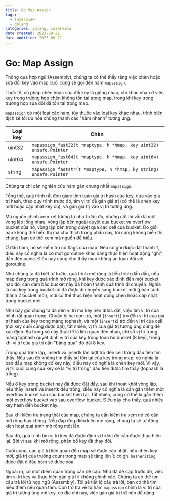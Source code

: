 ```yaml
---
title: Go Map Assign
tags:
  - interview
  - golang
categories: golang, interview
date created: 2023-09-21
date modified: 2023-09-21
---
```


# Go: Map Assign

Thông qua hợp ngữ (Assembly), chúng ta có thể thấy rằng việc chèn hoặc sửa đổi key vào map cuối cùng sẽ gọi đến hàm `mapassign`.

Thực tế, cú pháp chèn hoặc sửa đổi key là giống nhau, chỉ khác nhau ở việc key trong trường hợp chèn không tồn tại trong map, trong khi key trong trường hợp sửa đổi đã tồn tại trong map.

`mapassign` có một loạt các hàm, tùy thuộc vào loại key khác nhau, trình biên dịch sẽ tối ưu hóa chúng thành các "hàm nhanh" tương ứng.

|Loại key|Chèn|
|---|---|
|uint32|`mapassign_fast32(t *maptype, h *hmap, key uint32) unsafe.Pointer`|
|uint64|`mapassign_fast64(t *maptype, h *hmap, key uint64) unsafe.Pointer`|
|string|`mapassign_faststr(t *maptype, h *hmap, ky string) unsafe.Pointer`|

Chúng ta chỉ cần nghiên cứu hàm gán chung nhất `mapassign`.

Tổng thể, quá trình rất đơn giản: tính toán giá trị hash của key, dựa vào giá trị hash, theo quy trình trước đó, tìm vị trí để gán giá trị (có thể là chèn key mới hoặc cập nhật key cũ), và gán giá trị vào vị trí tương ứng.

Mã nguồn chính xem xét tương tự như trước đó, nhưng cốt lõi vẫn là một vòng lặp lồng nhau, vòng lặp bên ngoài duyệt qua bucket và overflow bucket của nó, vòng lặp bên trong duyệt qua các cell của bucket. Do giới hạn không thể hiển thị mã chú thích trong phần này, tôi cũng không hiển thị chúng, bạn có thể xem mã nguồn để hiểu.

Ở đầu hàm, nó sẽ kiểm tra cờ flags của map. Nếu cờ ghi được đặt thành 1, điều này có nghĩa là có một goroutine khác đang thực hiện hoạt động "ghi", dẫn đến panic. Điều này cũng cho thấy map không an toàn đối với goroutine.

Như chúng ta đã biết từ trước, quá trình mở rộng là tiến trình dần dần, nếu map đang trong quá trình mở rộng, khi key được xác định đến một bucket nào đó, cần đảm bảo bucket này đã hoàn thành quá trình di chuyển. Nghĩa là các key trong bucket cũ đã được di chuyển sang bucket mới (phân tách thành 2 bucket mới), mới có thể thực hiện hoạt động chèn hoặc cập nhật trong bucket mới.

Như bây giờ chúng ta đã đến vị trí mà key nên được đặt, việc tìm vị trí của mình rất quan trọng. Chuẩn bị hai con trỏ, một (`inserti`) trỏ đến vị trí của giá trị hash của key trong mảng tophash, và một (`insertk`) trỏ đến vị trí của cell (nơi key cuối cùng được đặt), tất nhiên, vị trí của giá trị tương ứng cũng dễ xác định. Ba trong số này thực tế là liên quan đến nhau, chỉ số vị trí trong mảng tophash quyết định vị trí của key trong toàn bộ bucket (8 key), trong khi vị trí của giá trị cần "băng qua" độ dài 8 key.

Trong quá trình lặp, inserti và insertk lần lượt trỏ đến cell trống đầu tiên tìm thấy. Nếu sau đó không tìm thấy sự tồn tại của key trong map, có nghĩa là ban đầu map không có key này, điều này có nghĩa là chèn key mới. Vì vậy, vị trí cuối cùng của key sẽ là "vị trí trống" đầu tiên được tìm thấy (tophash là trống).

Nếu 8 key trong bucket này đã được đặt đầy, sau khi thoát khỏi vòng lặp, nếu thấy inserti và insertk đều trống, điều này có nghĩa là cần gắn thêm một overflow bucket vào sau bucket hiện tại. Tất nhiên, cũng có thể là gắn thêm một overflow bucket vào sau overflow bucket. Điều này cho thấy, quá nhiều key hash đến bucket này.

Sau khi kiểm tra trạng thái của map, chúng ta cần kiểm tra xem nó có cần mở rộng hay không. Nếu đáp ứng điều kiện mở rộng, chúng ta sẽ tự động kích hoạt quá trình mở rộng một lần.

Sau đó, quá trình tìm vị trí key đã được định vị trước đó cần được thực hiện lại. Bởi vì sau khi mở rộng, phân bố key đã thay đổi.

Cuối cùng, các giá trị liên quan đến map sẽ được cập nhật, nếu chèn key mới, giá trị của trường count trong map sẽ tăng lên 1; cờ ghi `hashWriting` được đặt ở đầu hàm sẽ được xóa.

Ngoài ra, có một điểm quan trọng cần đề cập. Như đã đề cập trước đó, việc tìm vị trí key và thực hiện gán giá trị không chính xác. Chúng ta có thể tìm câu trả lời từ hợp ngữ (Assembly). Tôi sẽ tiết lộ câu trả lời, bạn có thể tìm hiểu thêm nếu quan tâm. Con trỏ trả về từ hàm `mapassign` chính là vị trí của giá trị tương ứng với key, có địa chỉ này, việc gán giá trị trở nên dễ dàng.
